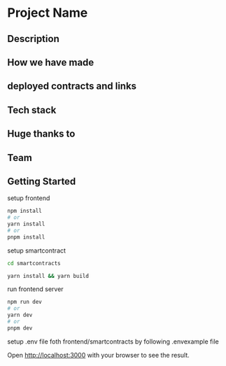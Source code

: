# Project Name

## Description

## How we have made

## deployed contracts and links

## Tech stack

## Huge thanks to

## Team

## Getting Started

setup frontend

```bash
npm install
# or
yarn install
# or
pnpm install
```

setup smartcontract

```bash
cd smartcontracts

yarn install && yarn build
```

run frontend server

```bash
npm run dev
# or
yarn dev
# or
pnpm dev
```

setup .env file foth frontend/smartcontracts by following .envexample file

Open [http://localhost:3000](http://localhost:3000) with your browser to see the result.
